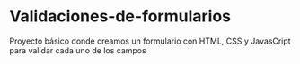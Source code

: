 # Validaciones-de-formularios
Proyecto básico donde creamos un formulario con HTML, CSS y JavasCript para validar cada uno de los campos 
